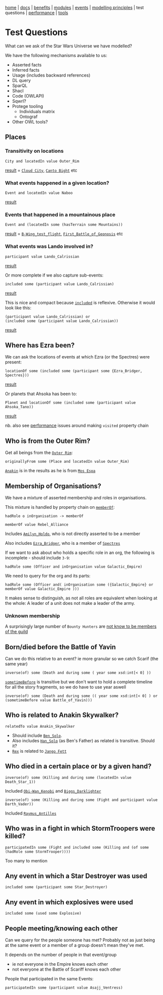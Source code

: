 [home](../) |
[docs](readme.md) |
[benefits](benefits.md) |
[modules](modularisation.md) |
[events](events.md) |
[modelling principles](modelling-principles.md) |
test questions |
[performance](performance.md) |
[tools](tools.md)

# Test Questions

What can we ask of the Star Wars Universe we have modelled?

We have the following mechanisms available to us:
* Asserted facts
* Inferred facts
* Usage (includes backward references)
* DL query
* SparQL
* Shacl
* Code (OWLAPI)
* Sqwrl?
* Protege tooling
    * Individuals matrix
    * Ontograf
* Other OWL tools?

## Places

### Transitivity on locations

    City and locatedIn value Outer_Rim

[result](https://star-wars-ontology.up.railway.app/dlquery/?expression=City+and+locatedIn+value+Outer_Rim&syntax=man)
 = [```Cloud City```](https://star-wars-ontology.up.railway.app/individuals/-1673347762/),
[```Canto Bight```](https://star-wars-ontology.up.railway.app/individuals/489847473/) etc

### What events happened in a given location?

    Event and locatedIn value Naboo

[result](https://star-wars-ontology.up.railway.app/dlquery/?expression=Event+and+%28locatedIn+value+Naboo%29&syntax=man&query=instances)

### Events that happened in a mountainous place

    Event and (locatedIn some (hasTerrain some Mountains))

[result](https://star-wars-ontology.up.railway.app/dlquery/?expression=Event+and+%28locatedIn+some+%28hasTerrain+some+Mountains%29%29&syntax=man&query=instances)
 = [```B-Wing_test_flight```](https://star-wars-ontology.up.railway.app/individuals/1363976365/),
[```First_Battle_of_Geonosis```](https://star-wars-ontology.up.railway.app/individuals/744227156/) etc

### What events was Lando involved in?

    participant value Lando_Calrissian

[result](https://star-wars-ontology.up.railway.app/dlquery/?expression=participant+value+Lando_Calrissian&syntax=man&query=instances)

Or more complete if we also capture sub-events:

    included some (participant value Lando_Calrissian)

[result](https://star-wars-ontology.up.railway.app/dlquery/?expression=included+some+%28participant+value+Lando_Calrissian%29&syntax=man&query=instances)

This is nice and compact because [```included```](http://star-wars-ontology.up.railway.app/objectproperties/1035051157/) is reflexive. Otherwise
it would look like this:

    (participant value Lando_Calrissian) or
    (included some (participant value Lando_Calrissian))

[result](https://star-wars-ontology.up.railway.app/dlquery/?expression=%28participant+value+Lando_Calrissian%29+or%0D%0A++++%28included+some+%28participant+value+Lando_Calrissian%29%29&syntax=man&query=instances)

## Where has Ezra been?
We can ask the locations of events at which Ezra (or the Spectres) were present:

    locationOf some (included some (participant some {Ezra_Bridger, Spectres}))

[result](http://star-wars-ontology.up.railway.app/dlquery?expression=locationOf+some+%28included+some+%28participant+some+%7BEzra_Bridger%2C+Spectres%7D%29%29&syntax=man&query=instances)

Or planets that Ahsoka has been to:

    Planet and locationOf some (included some (participant value Ahsoka_Tano))

[result](http://star-wars-ontology.up.railway.app/dlquery?expression=Planet+and+locationOf+some+%28included+some+%28participant+value+Ahsoka_Tano%29%29&syntax=man&query=instances)

nb. also see [performance](performance.md) issues around making ```visited``` property chain


## Who is from the Outer Rim?
Get all beings from the [```Outer Rim```](https://star-wars-ontology.up.railway.app/individuals/511138539/):

    originallyFrom some (Place and locatedIn value Outer_Rim)

[```Anakin```](https://star-wars-ontology.up.railway.app/individuals/2022385773/)
is in the results as he is from  [```Mos Espa```](https://star-wars-ontology.up.railway.app/individuals/813151142/)


## Membership of Organisations?
We have a mixture of asserted membership and roles in organisations.

This mixture is handled by property chain on [```memberOf```](https://star-wars-ontology.up.railway.app/objectproperties/295351786/):

    hadRole o inOrganisation -> memberOf    

    memberOf value Rebel_Alliance

Includes [```Amilyn_Holdo```](https://star-wars-ontology.up.railway.app/individuals/-882084594/), 
who is not directly asserted to be a member

Also includes [```Ezra_Bridger```](https://star-wars-ontology.up.railway.app/individuals/792436295/), 
who is a member of [```Spectres```](https://star-wars-ontology.up.railway.app/individuals/-1123100192/)

If we want to ask about who holds a specific role in an org, the following is incomplete - should include ```3-9```:

    hadRole some (Officer and inOrganisation value Galactic_Empire)

We need to query for the org and its parts:

    hadRole some (Officer and( inOrganisation some ({Galactic_Empire} or memberOf value Galactic_Empire )))

It makes sense to distinguish, as not all roles are equivalent when looking at the whole:
A leader of a unit does not make a leader of the army.

### Unknown membership

A surprisingly large number of ```Bounty Hunters``` are
[not know to be members of the guild](https://star-wars-ontology.up.railway.app/dlquery/?expression=hadRole+some+Bounty_Hunter&minus=memberOf+value+Bounty_Hunters_Guild&syntax=man&query=instances)

## Born/died before the Battle of Yavin
Can we do this relative to an event? 
ie more granular so we catch Scarif (the same year)

    inverse(of) some (Death and during some ( year some xsd:int[< 0] ))

[```sometimeBefore```](https://star-wars-ontology.up.railway.app/objectproperties/806167673/)
is transitive but we don't want to hold a complete timeline for all the story fragments,
so we do have to use year aswell

    inverse(of) some (Death and during some (( year some xsd:int[< 0] ) or (sometimeBefore value Battle_of_Yavin)))

## Who is related to Anakin Skywalker?

    relatedTo value Anakin_Skywalker

- Should include [```Ben_Solo```](https://star-wars-ontology.up.railway.app/individuals/-1605728212/).
- Also includes [```Han_Solo```](https://star-wars-ontology.up.railway.app/individuals/1006151778/) (as Ben's Father) as related is transitive. Should it?
- [```Rex```](https://star-wars-ontology.up.railway.app/individuals/944873566/)
is related to [```Jango Fett```](https://star-wars-ontology.up.railway.app/individuals/-1314766184/)

## Who died in a certain place or by a given hand?

    inverse(of) some (Killing and during some (locatedIn value Death_Star_1))

Included
[```Obi-Wan_Kenobi```](https://star-wars-ontology.up.railway.app/individuals/-1966242483/) and
[```Biggs_Darklighter```](https://star-wars-ontology.up.railway.app/individuals/680567251/)

    inverse(of) some (Killing and during some (Fight and participant value Darth_Vader))

Included 
[```Raymus_Antilles```](https://star-wars-ontology.up.railway.app/individuals/1310875527/)

## Who was in a fight in which StormTroopers were killed?

    participatedIn some (Fight and included some (Killing and (of some (hadRole some StormTrooper))))

Too many to mention

## Any event in which a Star Destroyer was used

    included some (participant some Star_Destroyer)

## Any event in which explosives were used

    included some (used some Explosive)

## People meeting/knowing each other

Can we query for the people someone has met?
Probably not as just being at the same event or a member of a group doesn't mean they've met.

It  depends on the number of people in that event/group
  - ie not everyone in the Empire knows each other
  - not everyone at the Battle of Scariff knows each other

People that participated in the same Events:

    participatedIn some (participant value Asajj_Ventress)
